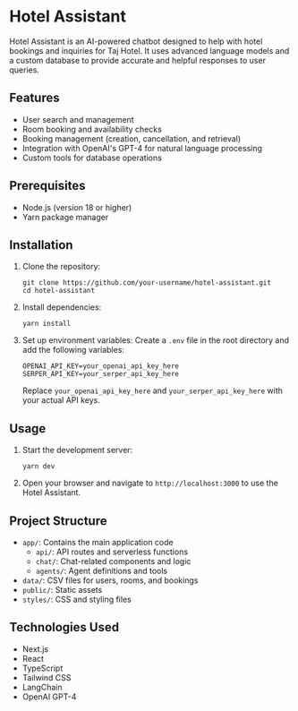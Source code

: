 
# Hotel Assistant

Hotel Assistant is an AI-powered chatbot designed to help with hotel bookings and inquiries for Taj Hotel. It uses advanced language models and a custom database to provide accurate and helpful responses to user queries.

## Features

- User search and management
- Room booking and availability checks
- Booking management (creation, cancellation, and retrieval)
- Integration with OpenAI's GPT-4 for natural language processing
- Custom tools for database operations

## Prerequisites

- Node.js (version 18 or higher)
- Yarn package manager

## Installation

1. Clone the repository:
   ```
   git clone https://github.com/your-username/hotel-assistant.git
   cd hotel-assistant
   ```

2. Install dependencies:
   ```
   yarn install
   ```

3. Set up environment variables:
   Create a `.env` file in the root directory and add the following variables:

   ```
   OPENAI_API_KEY=your_openai_api_key_here
   SERPER_API_KEY=your_serper_api_key_here
   ```

   Replace `your_openai_api_key_here` and `your_serper_api_key_here` with your actual API keys.

## Usage

1. Start the development server:
   ```
   yarn dev
   ```

2. Open your browser and navigate to `http://localhost:3000` to use the Hotel Assistant.

## Project Structure

- `app/`: Contains the main application code
  - `api/`: API routes and serverless functions
  - `chat/`: Chat-related components and logic
  - `agents/`: Agent definitions and tools
- `data/`: CSV files for users, rooms, and bookings
- `public/`: Static assets
- `styles/`: CSS and styling files

## Technologies Used

- Next.js
- React
- TypeScript
- Tailwind CSS
- LangChain
- OpenAI GPT-4
